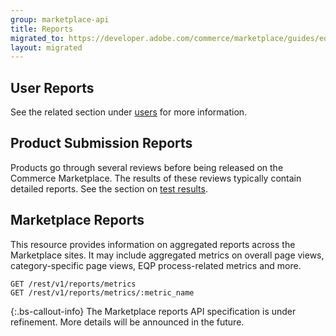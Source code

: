 ```yaml
---
group: marketplace-api
title: Reports
migrated_to: https://developer.adobe.com/commerce/marketplace/guides/eqp/v1/reports/
layout: migrated
---
```


## User Reports

See the related section under [users](users.html#user-reports) for more information.

## Product Submission Reports

Products go through several reviews before being released on the Commerce Marketplace.  The results of these reviews typically contain detailed reports.  See the section on [test results](test-results.html).

## Marketplace Reports

This resource provides information on aggregated reports across the Marketplace sites. It may include aggregated metrics on overall page views, category-specific page views, EQP process-related metrics and more.

```http
GET /rest/v1/reports/metrics
GET /rest/v1/reports/metrics/:metric_name
```

 {:.bs-callout-info}
The Marketplace reports API specification is under refinement. More details will be announced in the future.
